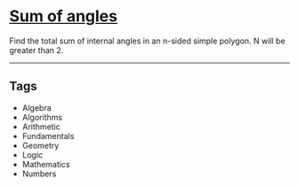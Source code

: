 # [Sum of angles](https://www.codewars.com/kata/5a03b3f6a1c9040084001765)

Find the total sum of internal angles in an n-sided simple polygon. N will be greater than 2.

---

## Tags

- Algebra
- Algorithms
- Arithmetic
- Fundamentals
- Geometry
- Logic
- Mathematics
- Numbers

